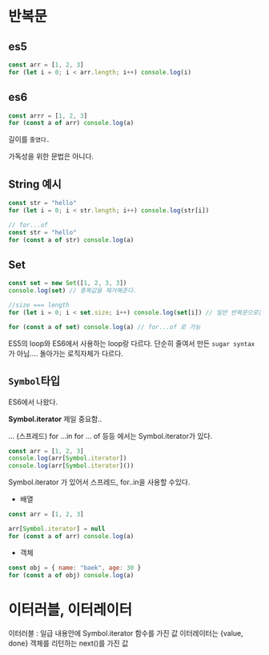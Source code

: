 # 반복문

## es5

```js
const arr = [1, 2, 3]
for (let i = 0; i < arr.length; i++) console.log(i)
```

## es6

```js
const arrr = [1, 2, 3]
for (const a of arr) console.log(a)
```

길이를 `줄였다.`

가독성을 위한 문법은 아니다.

## String 예시

```js
const str = "hello"
for (let i = 0; i < str.length; i++) console.log(str[i])
```

```js
// for...of
const str = "hello"
for (const a of str) console.log(a)
```

## Set

```js
const set = new Set([1, 2, 3, 3])
console.log(set) // 중복값을 제거해준다.

//size === length
for (let i = 0; i < set.size; i++) console.log(set[i]) // 일반 반복문으로는 나오지 않음....

for (const a of set) console.log(a) // for...of 로 가능
```

ES5의 loop와 ES6에서 사용하는 loop랑 다르다.
단순히 줄여서 만든 `sugar syntax`가 아님.... 돌아가는 로직자체가 다르다.

## `Symbol`타입

ES6에서 나왔다.

**Symbol.iterator** 제일 중요함..

... (스프레드)
for ...in
for ... of
등등 에서는 Symbol.iterator가 있다.

```js
const arr = [1, 2, 3]
console.log(arr[Symbol.iterator])
console.log(arr[Symbol.iterator]())
```

Symbol.iterator 가 있어서 스프레드, for..in을 사용할 수있다.

-   배열

```js
const arr = [1, 2, 3]

arr[Symbol.iterator] = null
for (const a of arr) console.log(a)
```

-   객체

```js
const obj = { name: "baek", age: 30 }
for (const a of obj) console.log(a)
```

# 이터러블, 이터레이터

이터러블 : 일급 내용안에 Symbol.iterator 함수를 가진 값
이터레이터는 {value, done} 객체를 리턴하는 next()를 가진 값
